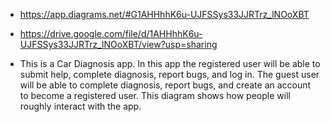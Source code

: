 * https://app.diagrams.net/#G1AHHhhK6u-UJFSSys33JJRTrz_lNOoXBT
* https://drive.google.com/file/d/1AHHhhK6u-UJFSSys33JJRTrz_lNOoXBT/view?usp=sharing

* This is a Car Diagnosis app. In this app the registered user will be able to submit help, complete diagnosis, report bugs, and log in. The guest user will be able to complete diagnosis, report bugs, and create an account to become a registered user. This diagram shows how people will roughly interact with the app.
